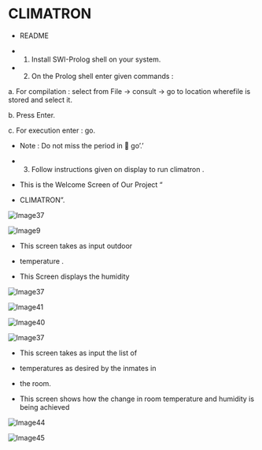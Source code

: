 # CLIMATRON

- README

- 1.  Install SWI-Prolog shell on your system.

- 2.  On the Prolog shell enter given commands :

a.  For compilation : select from File -> consult -> go to location wherefile is stored and select it.

b.  Press Enter.

c.  For execution enter : go.

- Note : Do not miss the period in  go’.’

- 3.  Follow instructions given on display to run climatron .

- This is the Welcome Screen of Our Project “

- CLIMATRON”.

![Image37](images/Image37)

![Image9](images/Image9)

- This screen takes as input outdoor

- temperature .

- This Screen displays the humidity

![Image37](images/Image37)

![Image41](images/Image41)

![Image40](images/Image40)

![Image37](images/Image37)

- This screen takes as input the list of

- temperatures as desired by the inmates in

- the room.

- This screen shows how the change in room temperature and humidity is being achieved

![Image44](images/Image44)

![Image45](images/Image45)
